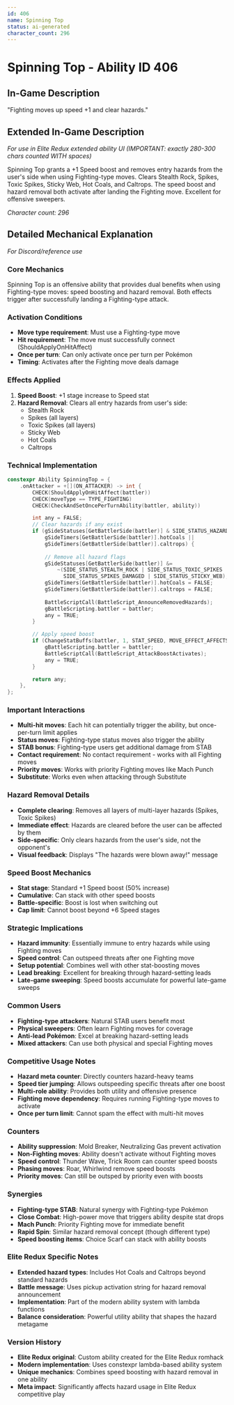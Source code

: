 ```yaml
---
id: 406
name: Spinning Top
status: ai-generated
character_count: 296
---
```


# Spinning Top - Ability ID 406

## In-Game Description
"Fighting moves up speed +1 and clear hazards."

## Extended In-Game Description
*For use in Elite Redux extended ability UI (IMPORTANT: exactly 280-300 chars counted WITH spaces)*

Spinning Top grants a +1 Speed boost and removes entry hazards from the user's side when using Fighting-type moves. Clears Stealth Rock, Spikes, Toxic Spikes, Sticky Web, Hot Coals, and Caltrops. The speed boost and hazard removal both activate after landing the Fighting move. Excellent for offensive sweepers.

*Character count: 296*

## Detailed Mechanical Explanation
*For Discord/reference use*

### Core Mechanics
Spinning Top is an offensive ability that provides dual benefits when using Fighting-type moves: speed boosting and hazard removal. Both effects trigger after successfully landing a Fighting-type attack.

### Activation Conditions
- **Move type requirement**: Must use a Fighting-type move
- **Hit requirement**: The move must successfully connect (ShouldApplyOnHitAffect)
- **Once per turn**: Can only activate once per turn per Pokémon
- **Timing**: Activates after the Fighting move deals damage

### Effects Applied
1. **Speed Boost**: +1 stage increase to Speed stat
2. **Hazard Removal**: Clears all entry hazards from user's side:
   - Stealth Rock
   - Spikes (all layers)
   - Toxic Spikes (all layers)
   - Sticky Web
   - Hot Coals
   - Caltrops

### Technical Implementation
```c
constexpr Ability SpinningTop = {
    .onAttacker = +[](ON_ATTACKER) -> int {
        CHECK(ShouldApplyOnHitAffect(battler))
        CHECK(moveType == TYPE_FIGHTING)
        CHECK(CheckAndSetOncePerTurnAbility(battler, ability))

        int any = FALSE;
        // Clear hazards if any exist
        if (gSideStatuses[GetBattlerSide(battler)] & SIDE_STATUS_HAZARDS_ANY || 
            gSideTimers[GetBattlerSide(battler)].hotCoals ||
            gSideTimers[GetBattlerSide(battler)].caltrops) {
            
            // Remove all hazard flags
            gSideStatuses[GetBattlerSide(battler)] &=
                ~(SIDE_STATUS_STEALTH_ROCK | SIDE_STATUS_TOXIC_SPIKES | 
                  SIDE_STATUS_SPIKES_DAMAGED | SIDE_STATUS_STICKY_WEB);
            gSideTimers[GetBattlerSide(battler)].hotCoals = FALSE;
            gSideTimers[GetBattlerSide(battler)].caltrops = FALSE;
            
            BattleScriptCall(BattleScript_AnnounceRemovedHazards);
            gBattleScripting.battler = battler;
            any = TRUE;
        }

        // Apply speed boost
        if (ChangeStatBuffs(battler, 1, STAT_SPEED, MOVE_EFFECT_AFFECTS_USER, NULL)) {
            gBattleScripting.battler = battler;
            BattleScriptCall(BattleScript_AttackBoostActivates);
            any = TRUE;
        }

        return any;
    },
};
```

### Important Interactions
- **Multi-hit moves**: Each hit can potentially trigger the ability, but once-per-turn limit applies
- **Status moves**: Fighting-type status moves also trigger the ability
- **STAB bonus**: Fighting-type users get additional damage from STAB
- **Contact requirement**: No contact requirement - works with all Fighting moves
- **Priority moves**: Works with priority Fighting moves like Mach Punch
- **Substitute**: Works even when attacking through Substitute

### Hazard Removal Details
- **Complete clearing**: Removes all layers of multi-layer hazards (Spikes, Toxic Spikes)
- **Immediate effect**: Hazards are cleared before the user can be affected by them
- **Side-specific**: Only clears hazards from the user's side, not the opponent's
- **Visual feedback**: Displays "The hazards were blown away!" message

### Speed Boost Mechanics
- **Stat stage**: Standard +1 Speed boost (50% increase)
- **Cumulative**: Can stack with other speed boosts
- **Battle-specific**: Boost is lost when switching out
- **Cap limit**: Cannot boost beyond +6 Speed stages

### Strategic Implications
- **Hazard immunity**: Essentially immune to entry hazards while using Fighting moves
- **Speed control**: Can outspeed threats after one Fighting move
- **Setup potential**: Combines well with other stat-boosting moves
- **Lead breaking**: Excellent for breaking through hazard-setting leads
- **Late-game sweeping**: Speed boosts accumulate for powerful late-game sweeps

### Common Users
- **Fighting-type attackers**: Natural STAB users benefit most
- **Physical sweepers**: Often learn Fighting moves for coverage
- **Anti-lead Pokémon**: Excel at breaking hazard-setting leads
- **Mixed attackers**: Can use both physical and special Fighting moves

### Competitive Usage Notes
- **Hazard meta counter**: Directly counters hazard-heavy teams
- **Speed tier jumping**: Allows outspeeding specific threats after one boost
- **Multi-role ability**: Provides both utility and offensive presence
- **Fighting move dependency**: Requires running Fighting-type moves to activate
- **Once per turn limit**: Cannot spam the effect with multi-hit moves

### Counters
- **Ability suppression**: Mold Breaker, Neutralizing Gas prevent activation
- **Non-Fighting moves**: Ability doesn't activate without Fighting moves
- **Speed control**: Thunder Wave, Trick Room can counter speed boosts
- **Phasing moves**: Roar, Whirlwind remove speed boosts
- **Priority moves**: Can still be outsped by priority even with boosts

### Synergies
- **Fighting-type STAB**: Natural synergy with Fighting-type Pokémon
- **Close Combat**: High-power move that triggers ability despite stat drops
- **Mach Punch**: Priority Fighting move for immediate benefit
- **Rapid Spin**: Similar hazard removal concept (though different type)
- **Speed boosting items**: Choice Scarf can stack with ability boosts

### Elite Redux Specific Notes
- **Extended hazard types**: Includes Hot Coals and Caltrops beyond standard hazards
- **Battle message**: Uses pickup activation string for hazard removal announcement
- **Implementation**: Part of the modern ability system with lambda functions
- **Balance consideration**: Powerful utility ability that shapes the hazard metagame

### Version History
- **Elite Redux original**: Custom ability created for the Elite Redux romhack
- **Modern implementation**: Uses constexpr lambda-based ability system
- **Unique mechanics**: Combines speed boosting with hazard removal in one ability
- **Meta impact**: Significantly affects hazard usage in Elite Redux competitive play